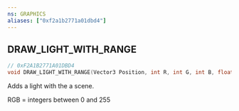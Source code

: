 ```yaml
---
ns: GRAPHICS
aliases: ["0xf2a1b2771a01dbd4"]
---
```

## DRAW_LIGHT_WITH_RANGE

```c
// 0xF2A1B2771A01DBD4
void DRAW_LIGHT_WITH_RANGE(Vector3 Position, int R, int G, int B, float Range, float Intensity);
```

Adds a light with the a scene.

RGB = integers between 0 and 255

